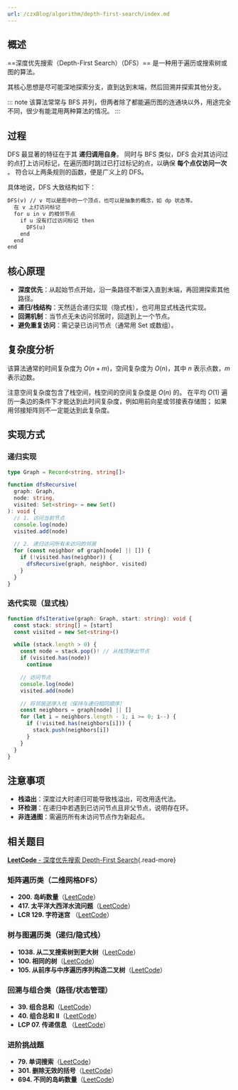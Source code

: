 ```yaml
---
url: /czxBlog/algorithm/depth-first-search/index.md
---
```

## 概述

\==深度优先搜索（Depth-First Search）（DFS）== 是一种用于遍历或搜索树或图的算法。

其核心思想是尽可能深地探索分支，直到达到末端，然后回溯并探索其他分支。

::: note 该算法常常与 BFS 并列，但两者除了都能遍历图的连通块以外，用途完全不同，很少有能混用两种算法的情况。
:::

## 过程

DFS 最显著的特征在于其 **递归调用自身**。
同时与 BFS 类似，DFS 会对其访问过的点打上访问标记，在遍历图时跳过已打过标记的点，以确保 **每个点仅访问一次** 。
符合以上两条规则的函数，便是广义上的 DFS。

具体地说，DFS 大致结构如下：

```txt title="伪代码"
DFS(v) // v 可以是图中的一个顶点，也可以是抽象的概念，如 dp 状态等。
  在 v 上打访问标记
  for u in v 的相邻节点
    if u 没有打过访问标记 then
      DFS(u)
    end
  end
end
```

## 核心原理

* **深度优先**：从起始节点开始，沿一条路径不断深入直到末端，再回溯探索其他路径。
* **递归/栈结构**：天然适合递归实现（隐式栈），也可用显式栈迭代实现。
* **回溯机制**：当节点无未访问邻居时，回退到上一个节点。
* **避免重复访问**：需记录已访问节点（通常用 Set 或数组）。

## 复杂度分析

该算法通常的时间复杂度为 $O(n+m)$，空间复杂度为 $O(n)$，其中 $n$ 表示点数，$m$ 表示边数。

注意空间复杂度包含了栈空间，栈空间的空间复杂度是 $O(n)$ 的。
在平均 $O(1)$ 遍历一条边的条件下才能达到此时间复杂度，例如用前向星或邻接表存储图；
如果用邻接矩阵则不一定能达到此复杂度。

## 实现方式

### 递归实现

```ts
type Graph = Record<string, string[]>

function dfsRecursive(
  graph: Graph,
  node: string,
  visited: Set<string> = new Set()
): void {
  // 1. 访问当前节点
  console.log(node)
  visited.add(node)

  // 2. 递归访问所有未访问的邻居
  for (const neighbor of graph[node] || []) {
    if (!visited.has(neighbor)) {
      dfsRecursive(graph, neighbor, visited)
    }
  }
}
```

### 迭代实现（显式栈）

```ts
function dfsIterative(graph: Graph, start: string): void {
  const stack: string[] = [start]
  const visited = new Set<string>()

  while (stack.length > 0) {
    const node = stack.pop()! // 从栈顶弹出节点
    if (visited.has(node))
      continue

    // 访问节点
    console.log(node)
    visited.add(node)

    // 将邻居逆序入栈（保持与递归相同顺序）
    const neighbors = graph[node] || []
    for (let i = neighbors.length - 1; i >= 0; i--) {
      if (!visited.has(neighbors[i])) {
        stack.push(neighbors[i])
      }
    }
  }
}
```

## 注意事项

* **栈溢出**：深度过大时递归可能导致栈溢出，可改用迭代法。
* **环检测**：在递归中若遇到已访问节点且非父节点，说明存在环。
* **非连通图**：需遍历所有未访问节点作为新起点。

## 相关题目

[**LeetCode** - 深度优先搜索 Depth-First Search](https://leetcode.cn/problem-list/depth-first-search/){.read-more}

### 矩阵遍历类（二维网格DFS）

* **200. 岛屿数量**（[LeetCode](https://leetcode.cn/problems/number-of-islands/)）
* **417. 太平洋大西洋水流问题**（[LeetCode](https://leetcode.cn/problems/pacific-atlantic-water-flow/)）
* **LCR 129. 字符迷宫** （[LeetCode](https://leetcode.cn/problems/ju-zhen-zhong-de-lu-jing-lcof/)）

### 树与图遍历类（递归/隐式栈）

* **1038. 从二叉搜索树到更大树**（[LeetCode](https://leetcode.cn/problems/binary-search-tree-to-greater-sum-tree/)）
* **100. 相同的树**（[LeetCode](https://leetcode.cn/problems/same-tree/)）
* **105. 从前序与中序遍历序列构造二叉树**（[LeetCode](https://leetcode.cn/problems/construct-binary-tree-from-preorder-and-inorder-traversal/)）


### 回溯与组合类（路径/状态管理）

* **39. 组合总和**（[LeetCode](https://leetcode.cn/problems/combination-sum/)）
* **40. 组合总和 II**（[LeetCode](https://leetcode.cn/problems/combination-sum-ii/)）
* **LCP 07. 传递信息** （[LeetCode](https://leetcode.cn/problems/chuan-di-xin-xi/)）

### 进阶挑战题

* **79. 单词搜索**（[LeetCode](https://leetcode.cn/problems/word-search/)）
* **301. 删除无效的括号**（[LeetCode](https://leetcode.cn/problems/remove-invalid-parentheses/)）
* **694. 不同的岛屿数量**（[LeetCode](https://leetcode.cn/problems/number-of-distinct-islands/)）
